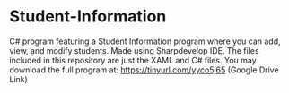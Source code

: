# Student-Information
C# program featuring a Student Information program where you can add, view, and modify students. 
Made using Sharpdevelop IDE. 
The files included in this repository are just the XAML and C# files. 
You may download the full program at: https://tinyurl.com/yyco5j65 (Google Drive Link)
